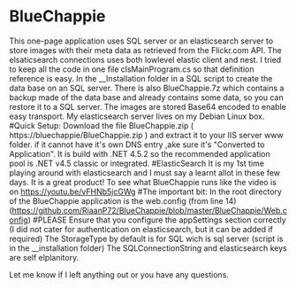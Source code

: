 # BlueChappie
This one-page application uses SQL server or an elasticsearch server to store images with their meta data as retrieved from the Flickr.com API.
The elsaticsearch connections uses both lowlevel elastic client and nest.
I tried to keep all the code in one file clsMainProgram.cs so that definition reference is easy.
In the __Installation folder in a SQL script to create the data base on an SQL server. There is also BlueChappie.7z which contains a backup made of the data base and already contains some data, so you can restore it to a SQL server.
The images are stored Base64 encoded to enable easy transport.
My elasticsearch server lives on my Debian Linux box.
#Quick Setup:
Download the file BlueChappie.zip ( https://bluechappie/BlueChappie.zip ) and extract it to your IIS server www folder. if it cannot have it's own DNS entry ,ake sure it's "Converted to Application". It is build with .NET 4.5.2 so the recommended application pool is .NET v4.5 classic or integrated.
#ElasticSearch
It is my 1st time playing around with elasticsearch and I must say a learnt allot in these few days. It is a great product!
To see what BlueChappie runs like the video is on https://youtu.be/vFHNb5jcGWg
#The important bit:
In the root directory of the BlueChappie application is the web.config (from line 14) (https://github.com/RiaanP72/BlueChappie/blob/master/BlueChappie/Web.config)
#PLEASE
Ensure that you configure the appSettings section correctly (I did not cater for authentication on elasticsearch, but it can be added if required)
The StorageType by default is for SQL wich is sql server (script is in the __installation folder)
The SQLConnectionString and elasticsearch keys are self elplanitory.

Let me know if I left anything out or you have any questions.
